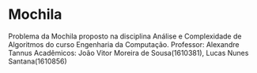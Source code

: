 # Mochila
Problema da Mochila proposto na disciplina Análise e Complexidade de Algoritmos do curso Engenharia da Computação.
Professor: Alexandre Tannus
Acadêmicos: João Vitor Moreira de Sousa(1610381), Lucas Nunes Santana(1610856)
